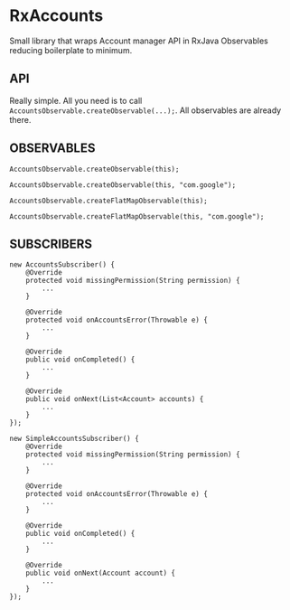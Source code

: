 # RxAccounts

Small library that wraps Account manager API in RxJava Observables reducing boilerplate to minimum.

## API

Really simple. All you need is to call ```AccountsObservable.createObservable(...);```. All observables are already there.

## OBSERVABLES
```
AccountsObservable.createObservable(this);
```
```
AccountsObservable.createObservable(this, "com.google");
```
```
AccountsObservable.createFlatMapObservable(this);
```
```
AccountsObservable.createFlatMapObservable(this, "com.google");
```

## SUBSCRIBERS

```
new AccountsSubscriber() {
    @Override
    protected void missingPermission(String permission) {
        ...
    }

    @Override
    protected void onAccountsError(Throwable e) {
        ...
    }

    @Override
    public void onCompleted() {
        ...
    }

    @Override
    public void onNext(List<Account> accounts) {
        ...
    }
});
```
```
new SimpleAccountsSubscriber() {
    @Override
    protected void missingPermission(String permission) {
        ...
    }

    @Override
    protected void onAccountsError(Throwable e) {
        ...
    }

    @Override
    public void onCompleted() {
        ...
    }

    @Override
    public void onNext(Account account) {
        ...
    }
});
```